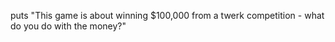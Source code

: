 puts "This game is about winning $100,000 from a twerk competition - what do you do with the money?"

